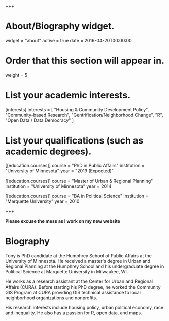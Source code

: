 +++
# About/Biography widget.
widget = "about"
active = true
date = 2016-04-20T00:00:00

# Order that this section will appear in.
weight = 5

# List your academic interests.
[interests]
  interests = [
    "Housing & Community Development Policy",
    "Community-based Research",
    "Gentrification/Neighborhood Change",
    "R",
    "Open Data / Data Democracy"
  ]

# List your qualifications (such as academic degrees).
[[education.courses]]
  course = "PhD in Public Affairs"
  institution = "University of Minnesota"
  year = "2019 (Expected)"

[[education.courses]]
  course = "Master of Urban & Regional Planning"
  institution = "University of Minnesota"
  year = 2014

[[education.courses]]
  course = "BA in Political Science"
  institution = "Marquette University"
  year = 2010

+++

**Please excuse the mess as I work on my new website**

# Biography

Tony is PhD candidate at the Humphrey School of Public Affairs at the University of Minnesota. He received a master's degree in Urban and Regional Planning at the Humphrey School and his undergraduate degree in Political Science at Marquette University in Milwaukee, WI.

He works as a research assistant at the Center for Urban and Regional Affairs (CURA). Before starting his PhD degree, he worked the Community GIS Program at CURA providing GIS technical assistance to local neighborhood organizations and nonprofits.

His research interests include housing policy, urban political economy, race and inequality. He also has a passion for R, open data, and maps. 
